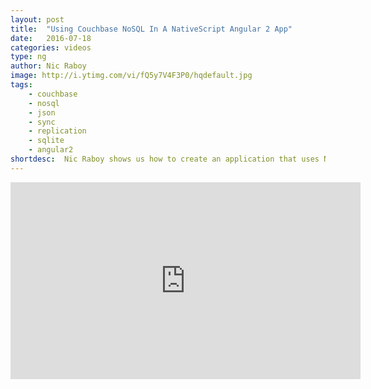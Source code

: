 ```yaml
---
layout: post
title:  "Using Couchbase NoSQL In A NativeScript Angular 2 App"
date:   2016-07-18
categories: videos
type: ng
author: Nic Raboy
image: http://i.ytimg.com/vi/fQ5y7V4F3P0/hqdefault.jpg
tags: 
    - couchbase
    - nosql
    - json
    - sync
    - replication
    - sqlite
    - angular2
shortdesc: 	Nic Raboy shows us how to create an application that uses NoSQL and syncs between devices using Angular 2 and Couchbase.
---
```

<iframe width="560" height="315" src="https://www.youtube.com/embed/fQ5y7V4F3P0" frameborder="0" allowfullscreen></iframe>
